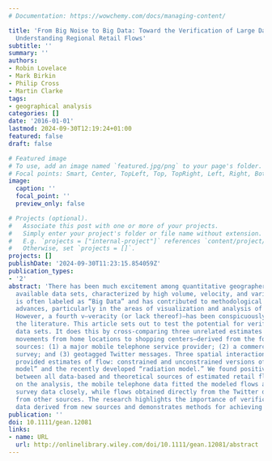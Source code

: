 ```yaml
---
# Documentation: https://wowchemy.com/docs/managing-content/

title: 'From Big Noise to Big Data: Toward the Verification of Large Data Sets for
  Understanding Regional Retail Flows'
subtitle: ''
summary: ''
authors:
- Robin Lovelace
- Mark Birkin
- Philip Cross
- Martin Clarke
tags:
- geographical analysis
categories: []
date: '2016-01-01'
lastmod: 2024-09-30T12:19:24+01:00
featured: false
draft: false

# Featured image
# To use, add an image named `featured.jpg/png` to your page's folder.
# Focal points: Smart, Center, TopLeft, Top, TopRight, Left, Right, BottomLeft, Bottom, BottomRight.
image:
  caption: ''
  focal_point: ''
  preview_only: false

# Projects (optional).
#   Associate this post with one or more of your projects.
#   Simply enter your project's folder or file name without extension.
#   E.g. `projects = ["internal-project"]` references `content/project/deep-learning/index.md`.
#   Otherwise, set `projects = []`.
projects: []
publishDate: '2024-09-30T11:23:15.854059Z'
publication_types:
- '2'
abstract: 'There has been much excitement among quantitative geographers about newly
  available data sets, characterized by high volume, velocity, and variety. This phenomenon
  is often labeled as “Big Data” and has contributed to methodological and empirical
  advances, particularly in the areas of visualization and analysis of social networks.
  However, a fourth v—veracity (or lack thereof)—has been conspicuously lacking from
  the literature. This article sets out to test the potential for verifying large
  data sets. It does this by cross-comparing three unrelated estimates of retail flows—human
  movements from home locations to shopping centers—derived from the following geo-coded
  sources: (1) a major mobile telephone service provider; (2) a commercial consumer
  survey; and (3) geotagged Twitter messages. Three spatial interaction models also
  provided estimates of flow: constrained and unconstrained versions of the “gravity
  model” and the recently developed “radiation model.” We found positive relationships
  between all data-based and theoretical sources of estimated retail flows. Based
  on the analysis, the mobile telephone data fitted the modeled flows and consumer
  survey data closely, while flows obtained directly from the Twitter data diverged
  from other sources. The research highlights the importance of verification in flow
  data derived from new sources and demonstrates methods for achieving this.'
publication: ''
doi: 10.1111/gean.12081
links:
- name: URL
  url: http://onlinelibrary.wiley.com/doi/10.1111/gean.12081/abstract
---
```


